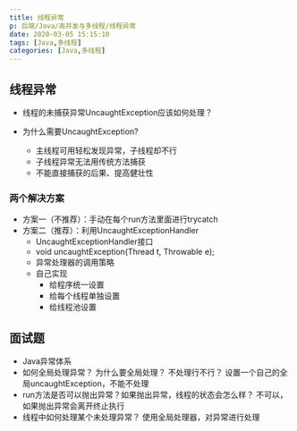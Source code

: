 ```yaml
---
title: 线程异常
p: 后端/Java/高并发与多线程/线程异常
date: 2020-03-05 15:15:10
tags: [Java,多线程]
categories: [Java,多线程]
---
```

## 线程异常

- 线程的未捕获异常UncaughtException应该如何处理？

- 为什么需要UncaughtException?
  - 主线程可用轻松发现异常，子线程却不行
  - 子线程异常无法用传统方法捕获
  - 不能直接捕获的后果、提高健壮性

### 两个解决方案

- 方案一（不推荐）：手动在每个run方法里面进行trycatch
- 方案二（推荐）：利用UncaughtExceptionHandler
  - UncaughtExceptionHandler接口
  - void uncaughtException(Thread t, Throwable e);
  - 异常处理器的调用策略
  - 自己实现
    - 给程序统一设置
    - 给每个线程单独设置
    - 给线程池设置

## 面试题

- Java异常体系
- 如何全局处理异常？ 为什么要全局处理？ 不处理行不行？
    设置一个自己的全局uncaughtException，不能不处理
- run方法是否可以抛出异常？如果抛出异常，线程的状态会怎么样？
    不可以，如果抛出异常会离开终止执行
- 线程中如何处理某个未处理异常？
    使用全局处理器，对异常进行处理
